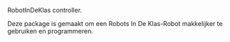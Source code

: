 RobotInDeKlas controller.

Deze package is gemaakt om een Robots In De Klas-Robot makkelijker te gebruiken en programmeren. 

